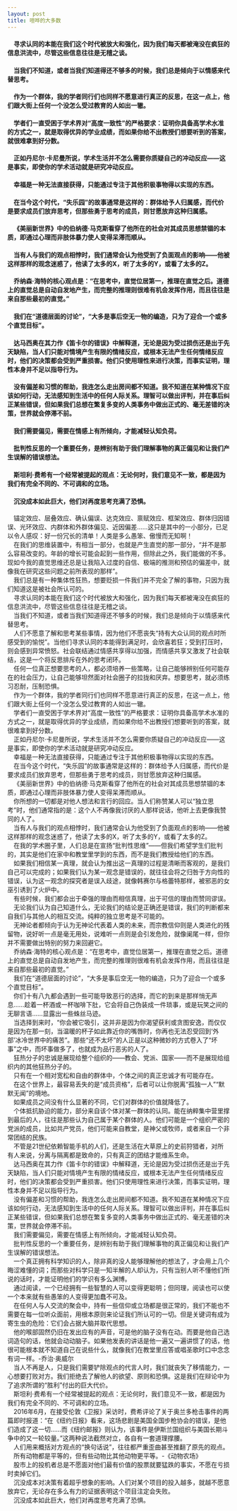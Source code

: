 ```yaml
---
layout: post
title: 喧哗的大多数
---  
```

#### &#8195;寻求认同的本能在我们这个时代被放大和强化，因为我们每天都被淹没在疯狂的信息洪流中，尽管这些信息往往是无稽之谈。                                                             
#### &#8195;当我们不知道，或者当我们知道得还不够多的时候，我们总是倾向于以情感来代替思考。                                                     
#### &#8195;作为一个群体，我的学者同行们也同样不愿意进行真正的反思，在这一点上，他们跟大街上任何一个没怎么受过教育的人如出一辙。                                                          
#### &#8195;学者们一直受困于学术界对“高度一致性”的严格要求：证明你具备高学术水准的方式之一，就是取得优异的学业成绩，而如果你给不出教授们想要听到的答案，就很难拿到好分数。                                                          
#### &#8195;正如丹尼尔·卡尼曼所说，学术生活并不怎么需要你质疑自己的冲动反应——这是事实，即使你的学术活动就是研究冲动反应。                                                          
#### &#8195;幸福是一种无法直接获得，只能通过专注于其他积极事物得以实现的东西。                                                          
#### &#8195;在当今这个时代，“失乐园”的故事通常是这样的：群体给予人归属感，而代价是要求成员们放弃思考，但那些勇于思考的成员，则甘愿放弃这种归属感。                                                
#### &#8195;《美丽新世界》中的伯纳德·马克斯看穿了他所在的社会对其成员思想禁锢的本质，即通过心理而非肢体暴力使人变得呆滞而顺从。                                                             
#### &#8195;当有人与我们的观点相悖时，我们通常会认为他受到了负面观点的影响——他被这样那样的观念迷惑了，他读了太多的X，听了太多的Y，或看了太多的Z。                                                    
#### &#8195;乔纳森·海特的核心观点是：“在思考中，直觉位居第一，推理在直觉之后。道德上的直觉总是自动自发地产生，而完整的推理则很难有机会发挥作用，而且往往是来自那些最初的直觉。”                        
#### &#8195;我们在“道德层面的讨论”，“大多是事后空无一物的编造，只为了迎合一个或多个直觉目标”。                        
#### &#8195;达马西奥在其力作《笛卡尔的错误》中解释道，无论是因为受过损伤还是出于先天缺陷，当人们只能对情境产生有限的情绪反应，或根本无法产生任何情绪反应时，他们的决策都会受到严重损害。他们只使用理性来进行决策，而事实证明，理性本身并不足以指导行为。                                              
#### &#8195;没有偏差和习惯的帮助，我连怎么走出房间都不知道。我不知道在某种情况下应该如何行动，无法感知到生活中的任何人际关系。理智可以做出评判，并在事后纠正某些错误，但如果我们总想在繁复多变的人类事务中做出正式的、毫无差错的决策，世界就会停滞不前。                        
#### &#8195;我们需要偏见，需要在情感上有所倾向，才能减轻认知负荷。                        
#### &#8195;批判性反思的一个重要任务，是辨别有助于我们理解事物的真正偏见和让我们产生误解的错误想法。                     
#### &#8195;斯坦利·费希有一个经常被提起的观点：无论何时，我们意见不一致，都是因为我们有完全不同的、不可调和的立场。                                                         
#### &#8195;沉没成本如此巨大，他们对再度思考充满了恐惧。                       
<!-- more -->
&#8195;锚定效应、层叠效应、确认偏误、达克效应、禀赋效应、框架效应、群体归因错误、光环效应、内群体和外群体偏见、近因偏差……这只是其中的一小部分，已足以令人感叹：好一份冗长的清单！人类是多么愚笨、傲慢而无知啊！                        
&#8195;在我们的思维装置中，有相当一部分，也就是产生直觉的那一部分，“并不是那么容易改变的。年龄的增长可能会起到一些作用，但除此之外，我们能做的不多。现如今我的直觉思维还总是让我陷入过度的自信、极端的推测和预估的偏差中，就像我在研究这些问题之前所表现的那样”。                        
&#8195;我们总是有一种集体性狂热，想要贬损一件我们并不完全了解的事物，只因为我们知道这是被社会所认可的。                        
&#8195;寻求认同的本能在我们这个时代被放大和强化，因为我们每天都被淹没在疯狂的信息洪流中，尽管这些信息往往是无稽之谈。                        
&#8195;当我们不知道，或者当我们知道得还不够多的时候，我们总是倾向于以情感来代替思考。                        
&#8195;人们不愿意了解和思考某些事情，因为他们不愿丧失“持有大众认同的观点时所感受到的愉悦”。当他们寻求认同的本能得到满足时，会欣喜若狂；受到打压时，则会感到异常愤怒。社会联结通过情感共享得以加强，而情感共享又激发了社会联结，这是一个将反思排斥在外的思考闭环。                        
&#8195;任何一位真正想要思考的人，都必须培养一些策略，让自己能够辨别任何可能存在的社会压力，让自己能够坦然面对社会圈子的拉拢和厌弃。想要思考，就必须练习忍耐，压制恐惧。                        
&#8195;作为一个群体，我的学者同行们也同样不愿意进行真正的反思，在这一点上，他们跟大街上任何一个没怎么受过教育的人如出一辙。                        
&#8195;学者们一直受困于学术界对“高度一致性”的严格要求：证明你具备高学术水准的方式之一，就是取得优异的学业成绩，而如果你给不出教授们想要听到的答案，就很难拿到好分数。                        
&#8195;正如丹尼尔·卡尼曼所说，学术生活并不怎么需要你质疑自己的冲动反应——这是事实，即使你的学术活动就是研究冲动反应。                        
&#8195;幸福是一种无法直接获得，只能通过专注于其他积极事物得以实现的东西。                        
&#8195;在当今这个时代，“失乐园”的故事通常是这样的：群体给予人归属感，而代价是要求成员们放弃思考，但那些勇于思考的成员，则甘愿放弃这种归属感。                        
&#8195;《美丽新世界》中的伯纳德·马克斯看穿了他所在的社会对其成员思想禁锢的本质，即通过心理而非肢体暴力使人变得呆滞而顺从。                        
&#8195;你所想的一切都是对他人想法和言行的回应。当人们称赞某人可以“独立思考”时，他们通常指的是：这个人不再像我讨厌的人那样说话，他听上去更像我赞同的人了。                        
&#8195;当有人与我们的观点相悖时，我们通常会认为他受到了负面观点的影响——他被这样那样的观念迷惑了，他读了太多的X，听了太多的Y，或看了太多的Z。                        
&#8195;在我的学术圈子里，人们总是在宣扬“批判性思维”——但我们希望学生们批判的，其实是他们在家中和教堂里学到的东西，而不是我们教授给他们的东西。                        
&#8195;如果我们相信某一真理，就会认为推出这一真理的过程是清晰而客观的，是我们自己可以完成的；如果我们认为某一观念是错误的，就往往会将之归咎于方向性的错误，认为这一观念的探究者是误入歧途，就像韩赛尔与格蕾特那样，被邪恶的女巫引诱到了火炉中。                        
&#8195;有些时候，我们都会出于牵强的理由而相信真理，出于可信的理由而赞同谬误。                        
&#8195;无论我们认为自己知道什么，无论我们的结论是正确还是错误，我们的判断都来自我们与其他人的相互交流。纯粹的独立思考是不可能的。                        
&#8195;无神论者都倾向于认为无神论代表着人类的未来，而宗教信仰则是人类进化的残留物，说好听一点是毫无用处，说难听一点则是会引发危险，就像阑尾一样，但你并不需要做出特别的努力来回避它。                        
&#8195;乔纳森·海特的核心观点是：“在思考中，直觉位居第一，推理在直觉之后。道德上的直觉总是自动自发地产生，而完整的推理则很难有机会发挥作用，而且往往是来自那些最初的直觉。”                        
&#8195;我们在“道德层面的讨论”，“大多是事后空无一物的编造，只为了迎合一个或多个直觉目标”。                        
&#8195;你们十有八九都会遇到一些可能导致恶行的选择，而它的到来是那样悄无声息……趁着一杯酒或一杯咖啡下肚，它会将自己伪装成一件琐事，或是玩笑之间的无聊言语……显露出一些蛛丝马迹。                        
&#8195;当选择到来时，“你会被它吸引，这并非是因为你渴望获利或贪图安逸，而仅仅是因为在那一刻，当温暖的杯子如此靠近你的嘴唇时，你再也无法忍受回到‘外部’冰冷世界中的痛苦”。那些“还不太坏”的人正是以这种微妙的方式卷入了“坏事”之中，而坏事做多了，也就成为品行恶劣的人了。                        
&#8195;狂热分子的忠诚是展现给整个组织的——教会、党派、国家——而不是展现给组织内的其他狂热分子的。                        
&#8195;只有在一个相对宽松和自由的群体中，个体之间的真正忠诚才有可能存在。                        
&#8195;在这个世界上，最容易丢失的是“成员资格”，后者可以让你脱离“孤独一人”“默默无闻”的境地。                        
&#8195;如果成员之间没有什么显著的不同，它们对群体的价值就降低了。                        
&#8195;个体抵抗胁迫的能力，部分来自该个体对某一群体的认同。能在纳粹集中营里撑到最后的人，往往是那些认为自己属于某个群体的人。他们可能是一个组织严密的党派的成员，比如共产党员，他们可能来自教堂，是神父或牧师，或者来自一个非常团结的民族。                        
&#8195;不管是21世纪依赖智能手机的人们，还是生活在大草原上的史前狩猎者，对所有人来说，分离与隔离都是致命的，只有真正的团结才能维系生命。                        
&#8195;达马西奥在其力作《笛卡尔的错误》中解释道，无论是因为受过损伤还是出于先天缺陷，当人们只能对情境产生有限的情绪反应，或根本无法产生任何情绪反应时，他们的决策都会受到严重损害。他们只使用理性来进行决策，而事实证明，理性本身并不足以指导行为。                        
&#8195;没有偏差和习惯的帮助，我连怎么走出房间都不知道。我不知道在某种情况下应该如何行动，无法感知到生活中的任何人际关系。理智可以做出评判，并在事后纠正某些错误，但如果我们总想在繁复多变的人类事务中做出正式的、毫无差错的决策，世界就会停滞不前。                        
&#8195;我们需要偏见，需要在情感上有所倾向，才能减轻认知负荷。                        
&#8195;批判性反思的一个重要任务，是辨别有助于我们理解事物的真正偏见和让我们产生误解的错误想法。                        
&#8195;一个真正拥有科学知识的人，除非真的没人能够理解他的想法了，才会用上几个晦涩难懂的词；而那些对科学只是一知半解的人却认为，只有当别人听不懂他们所说的话时，才能证明他们的学识有多么渊博。                        
&#8195;通过阅读，一个已经拥有一些智慧的人可以变得更聪明；但同理，阅读也可以使一个本来就有些愚笨的人变得更加蠢不可及。                        
&#8195;在任何人与人交流的聚会中，持有一些信仰或立场都是很正常的，我们不能也不需要在每一位听众面前，用根本原则来论证我们所认可的一切。但是关键词有成为寄生虫的危险：它们会占据大脑并取代思想。                        
&#8195;他的喉部固然仍旧在发出应有的声音，可是他的脑子没有在动。而要是他自己选词造句的话，他就会动动脑子。如果他发表的讲话是他一遍又一遍讲惯了的话，他很可能根本就不知道自己在说些什么，就像我们在教堂里应答或唱圣歌时口中念念有词一样。-乔治·奥威尔                        
&#8195;当人不再是人，只是我们需要铲除观点的代言人时，我们就丧失了移情能力，一心想要打败对方。我们拒绝去了解他人的欲望、原则和恐惧。这是我们在辩论中为了追求所谓的“胜利”付出的巨大代价。                        
&#8195;斯坦利·费希有一个经常被提起的观点：无论何时，我们意见不一致，都是因为我们有完全不同的、不可调和的立场。                        
&#8195;2016年6月，在接受伦敦《卫报》采访时，费希评论了关于奥兰多枪击事件的两篇即时报道：“在《纽约日报》看来，这场悲剧是美国全国步枪协会的错误，是他们造成了这一切……而《纽约邮报》则认为，该事件是伊斯兰国组织与美国长期斗争中的又一轮较量。”这两种说法截然对立，各自有一套道理撑腰。                        
&#8195;人们用来概括对方观点的“换句话说”，往往都严重歪曲甚至推翻了原先的观点。                        
&#8195;所有动物都是平等的，但有些动物比其他动物更平等。-《动物农场》                        
&#8195;股市上的投机者总是不愿面对他们最有价值的股票就要猛跌的事实，不愿在亏损时卖掉它们。                        
&#8195;沉没成本对决策有着超乎想象的影响。人们对某个项目的投入越多，就越不愿意放弃它，无论存在多么有力的证据表明这个项目注定会失败。                        
&#8195;沉没成本如此巨大，他们对再度思考充满了恐惧。                